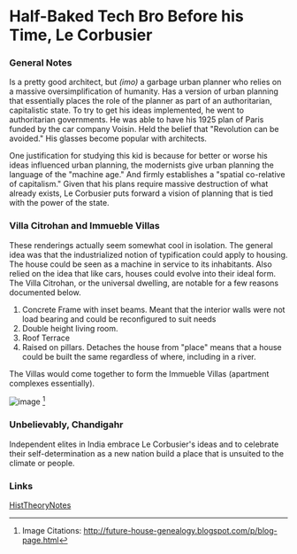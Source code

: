 # Half-Baked Tech Bro Before his Time, Le Corbusier

### General Notes
Is a pretty good architect, but _(imo)_ a garbage urban planner who relies on a massive oversimplification of humanity. Has a version of urban planning that essentially places the role of the planner as part of an authoritarian, capitalistic state. To try to get his ideas implemented, he went to authoritarian governments. He was able to have his 1925 plan of Paris funded by the car company Voisin.  Held the belief that "Revolution can be avoided." His glasses become popular with architects. 

One justification for studying this kid is because for better or worse his ideas influenced urban planning, the modernists give urban planning the language of the "machine age." And firmly establishes a "spatial co-relative of capitalism." Given that his plans require massive destruction of what already exists, Le Corbusier puts forward a vision of planning that is tied with the power of the state. 

### Villa Citrohan and Immueble Villas
These renderings actually seem somewhat cool in isolation. The general idea was that the industrialized notion of typification could apply to housing. The house could be seen as a machine in service to its inhabitants. Also relied on the idea that like cars, houses could evolve into their ideal form.  The Villa Citrohan, or the universal dwelling, are notable for a few reasons documented below.
1. Concrete Frame with inset beams. Meant that the interior walls were not load bearing and could be reconfigured to suit needs
2. Double height living room. 
3. Roof Terrace
4. Raised on pillars. Detaches the house from "place" means that a house could be built the same regardless of where, including in a river.

The Villas would come together to form the Immueble Villas (apartment complexes essentially). 


![image](https://user-images.githubusercontent.com/34726888/155233567-7b3ef612-0383-47dd-b9c3-933801b4fa31.png) [^1]

### Unbelievably, Chandigahr

Independent elites in India embrace Le Corbusier's ideas and to celebrate their self-determination as a new nation build a place that is unsuited to the climate or people. 

 ### Links
  [HistTheoryNotes](https://github.com/SageGrey/exp-exp-exp/edit/main/improbabilityDrive/19_HistTheoryNotes.md)

[^1]: Image Citations: http://future-house-genealogy.blogspot.com/p/blog-page.html
